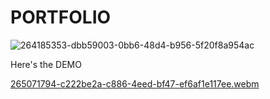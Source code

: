 # PORTFOLIO
![264185353-dbb59003-0bb6-48d4-b956-5f20f8a954ac](https://github.com/Ankit-11525/MERN_PORTFOLIO/assets/76417084/e35b1477-f3a1-4fc1-a6b9-4cbac650953a)

Here's the DEMO


[265071794-c222be2a-c886-4eed-bf47-ef6af1e117ee.webm](https://github.com/Ankit-11525/MERN_PORTFOLIO/assets/76417084/842c85d9-75e3-444d-8b09-9b5435a842bd)

